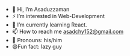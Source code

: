 - 👋 Hi, I’m Asaduzzaman
- ⚡ I’m interested in Web-Development
- 🌱 I’m currently learning  React.
- 📫 How to reach me asadchy152@gmail.com
- 👀 Pronouns: his/him
- 😄Fun fact: lazy guy

<!---
Asaduzzaman04/Asaduzzaman04 is a ✨ special ✨ repository because its `README.md` (this file) appears on your GitHub profile.
You can click the Preview link to take a look at your changes.
--->
